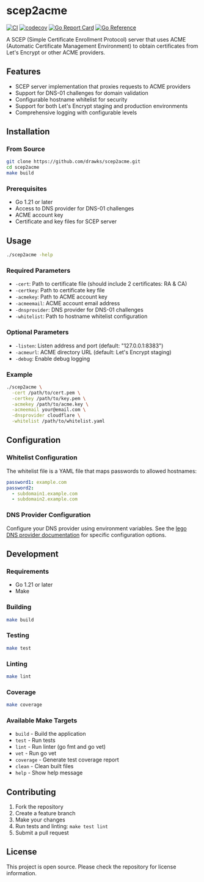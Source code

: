 # scep2acme

[![CI](https://github.com/drawks/scep2acme/workflows/CI/badge.svg)](https://github.com/drawks/scep2acme/actions/workflows/ci.yaml)
[![codecov](https://codecov.io/gh/drawks/scep2acme/branch/main/graph/badge.svg)](https://codecov.io/gh/drawks/scep2acme)
[![Go Report Card](https://goreportcard.com/badge/go.bog.dev/scep2acme)](https://goreportcard.com/report/go.bog.dev/scep2acme)
[![Go Reference](https://pkg.go.dev/badge/go.bog.dev/scep2acme.svg)](https://pkg.go.dev/go.bog.dev/scep2acme)

A SCEP (Simple Certificate Enrollment Protocol) server that uses ACME (Automatic Certificate Management Environment) to obtain certificates from Let's Encrypt or other ACME providers.

## Features

- SCEP server implementation that proxies requests to ACME providers
- Support for DNS-01 challenges for domain validation
- Configurable hostname whitelist for security
- Support for both Let's Encrypt staging and production environments
- Comprehensive logging with configurable levels

## Installation

### From Source

```bash
git clone https://github.com/drawks/scep2acme.git
cd scep2acme
make build
```

### Prerequisites

- Go 1.21 or later
- Access to DNS provider for DNS-01 challenges
- ACME account key
- Certificate and key files for SCEP server

## Usage

```bash
./scep2acme -help
```

### Required Parameters

- `-cert`: Path to certificate file (should include 2 certificates: RA & CA)
- `-certkey`: Path to certificate key file
- `-acmekey`: Path to ACME account key
- `-acmeemail`: ACME account email address
- `-dnsprovider`: DNS provider for DNS-01 challenges
- `-whitelist`: Path to hostname whitelist configuration

### Optional Parameters

- `-listen`: Listen address and port (default: "127.0.0.1:8383")
- `-acmeurl`: ACME directory URL (default: Let's Encrypt staging)
- `-debug`: Enable debug logging

### Example

```bash
./scep2acme \
  -cert /path/to/cert.pem \
  -certkey /path/to/key.pem \
  -acmekey /path/to/acme.key \
  -acmeemail your@email.com \
  -dnsprovider cloudflare \
  -whitelist /path/to/whitelist.yaml
```

## Configuration

### Whitelist Configuration

The whitelist file is a YAML file that maps passwords to allowed hostnames:

```yaml
password1: example.com
password2: 
  - subdomain1.example.com
  - subdomain2.example.com
```

### DNS Provider Configuration

Configure your DNS provider using environment variables. See the [lego DNS provider documentation](https://go-acme.github.io/lego/dns/) for specific configuration options.

## Development

### Requirements

- Go 1.21 or later
- Make

### Building

```bash
make build
```

### Testing

```bash
make test
```

### Linting

```bash
make lint
```

### Coverage

```bash
make coverage
```

### Available Make Targets

- `build` - Build the application
- `test` - Run tests
- `lint` - Run linter (go fmt and go vet)
- `vet` - Run go vet
- `coverage` - Generate test coverage report
- `clean` - Clean built files
- `help` - Show help message

## Contributing

1. Fork the repository
2. Create a feature branch
3. Make your changes
4. Run tests and linting: `make test lint`
5. Submit a pull request

## License

This project is open source. Please check the repository for license information.